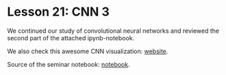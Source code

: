 # Lesson 21: CNN 3

We continued our study of convolutional neural networks and reviewed the second part of the attached ipynb-notebook.

We also check this awesome CNN visualization: [website](https://adamharley.com/nn_vis/).

Source of the seminar notebook: [notebook](https://github.com/xiyori/intro-to-dl-hse/blob/2024-2025/seminars/intro_to_dl/week_3/227-229/seminar3.ipynb).
